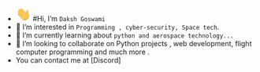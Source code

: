 - <img src="https://raw.githubusercontent.com/ABSphreak/ABSphreak/master/gifs/Hi.gif" width="30px"/> #Hi, I’m ```Daksh Goswami```
- 👀 I’m interested in ```Programming , cyber-security, Space tech```.
- 🌱 I’m currently learning  about ```python and aerospace technology...```
- 💞️ I’m looking to collaborate on Python projects , web development, flight computer programming and much more .
- You can contact me at [Discord]

<!---
Daksh-Goswami/Daksh-Goswami is a ✨ special ✨ repository because its `README.md` (this file) appears on your GitHub profile.
You can click the Preview link to take a look at your changes.
--->
